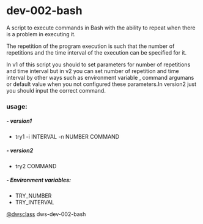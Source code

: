 # dev-002-bash

A script to execute commands in Bash with the ability to repeat when there is a problem in executing it.

The repetition of the program execution is such that the number of repetitions and the time interval of the execution can be specified for it.

In v1 of this script you should to set parameters for number of repetitions and time interval but in v2 you can set number of repetition and time interval
by other ways such as environment variable , command argumans or default value when you not configured these parameters.In version2 just you should input
the correct command.

### usage:
##### -  version1
 - try1 -i INTERVAL -n NUMBER COMMAND

##### -  version2
 - try2 COMMAND
##### - Environment variables:
- TRY_NUMBER
- TRY_INTERVAL







[@dwsclass](https://github.com/dwsclass) ‫ dws-dev-002-bash
